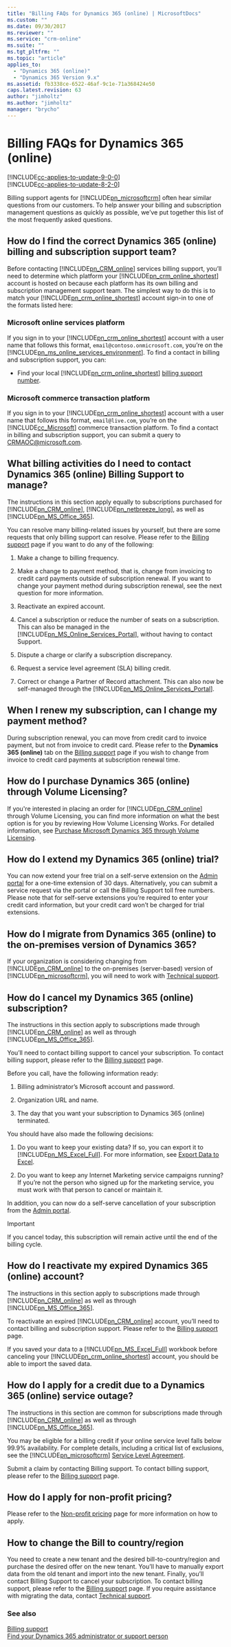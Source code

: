 ```yaml
---
title: "Billing FAQs for Dynamics 365 (online) | MicrosoftDocs"
ms.custom: ""
ms.date: 09/30/2017
ms.reviewer: ""
ms.service: "crm-online"
ms.suite: ""
ms.tgt_pltfrm: ""
ms.topic: "article"
applies_to: 
  - "Dynamics 365 (online)"
  - "Dynamics 365 Version 9.x"
ms.assetid: fb3338ce-6522-46af-9c1e-71a368424e50
caps.latest.revision: 63
author: "jimholtz"
ms.author: "jimholtz"
manager: "brycho"
---
```

# Billing FAQs for Dynamics 365 (online)

[!INCLUDE[cc-applies-to-update-9-0-0](../includes/cc_applies_to_update_9_0_0.md)]<br/>[!INCLUDE[cc-applies-to-update-8-2-0](../includes/cc_applies_to_update_8_2_0.md)]

Billing support agents for [!INCLUDE[pn_microsoftcrm](../includes/pn-microsoftcrm.md)] often hear similar questions from our customers. To help answer your billing and subscription management questions as quickly as possible, we’ve put together this list of the most frequently asked questions.  
  
## How do I find the correct Dynamics 365 (online) billing and subscription support team?  
 Before contacting [!INCLUDE[pn_CRM_online](../includes/pn-crm-online.md)] services billing support, you’ll need to determine which platform your [!INCLUDE[pn_crm_online_shortest](../includes/pn-crm-online-shortest.md)] account is hosted on because each platform has its own billing and subscription management support team. The simplest way to do this is to match your [!INCLUDE[pn_crm_online_shortest](../includes/pn-crm-online-shortest.md)] account sign-in to one of the formats listed here:  
  
### Microsoft online services platform  
 If you sign in to your [!INCLUDE[pn_crm_online_shortest](../includes/pn-crm-online-shortest.md)] account with a user name that follows this format, `email@contoso.onmicrosoft.com`, you’re on the [!INCLUDE[pn_ms_online_services_environment](../includes/pn-ms-online-services-environment.md)]. To find a contact in billing and subscription support, you can:  
  
-   Find your local [!INCLUDE[pn_crm_online_shortest](../includes/pn-crm-online-shortest.md)] [billing support number](http://go.microsoft.com/fwlink/p/?LinkID=278814).  
  
### Microsoft commerce transaction platform  
 If you sign in to your [!INCLUDE[pn_crm_online_shortest](../includes/pn-crm-online-shortest.md)] account with a user name that follows this format, `email@live.com`, you’re on the [!INCLUDE[cc_Microsoft](../includes/cc-microsoft.md)] commerce transaction platform. To find a contact in billing and subscription support, you can submit a query to CRMAOC@microsoft.com.  
  
## What billing activities do I need to contact Dynamics 365 (online) Billing Support to manage?  
 The instructions in this section apply equally to subscriptions purchased for [!INCLUDE[pn_CRM_online](../includes/pn-crm-online.md)], [!INCLUDE[pn_netbreeze_long](../includes/pn-social-engagement-long.md)], as well as [!INCLUDE[pn_MS_Office_365](../includes/pn-ms-office-365.md)].  
  
 You can resolve many billing-related issues by yourself, but there are some requests that only billing support can resolve. Please refer to the [Billing support](../admin/billing-support.md) page if you want to do any of the following:  
  
1.  Make a change to billing frequency.  
  
2.  Make a change to payment method, that is, change from invoicing to credit card payments outside of subscription renewal. If you want to change your payment method during subscription renewal, see the next question for more information.  
  
3.  Reactivate an expired account.  
  
4.  Cancel a subscription or reduce the number of seats on a subscription. This can also be managed in the [!INCLUDE[pn_MS_Online_Services_Portal](../includes/pn-ms-online-services-portal.md)], without having to contact Support.  
  
5.  Dispute a charge or clarify a subscription discrepancy.  
  
6.  Request a service level agreement (SLA) billing credit.  
  
7.  Correct or change a Partner of Record attachment. This can also now be self-managed through the [!INCLUDE[pn_MS_Online_Services_Portal](../includes/pn-ms-online-services-portal.md)].  
  
## When I renew my subscription, can I change my payment method?  
 During subscription renewal, you can move from credit card to invoice payment, but not from invoice to credit card. Please refer to the **Dynamics 365 (online)** tab on the [Billing support](../admin/billing-support.md) page if you wish to change from invoice to credit card payments at subscription renewal time.  
  
## How do I purchase Dynamics 365 (online) through Volume Licensing?  
 If you're interested in placing an order for [!INCLUDE[pn_CRM_online](../includes/pn-crm-online.md)] through Volume Licensing, you can find more information on what the best option is for you by reviewing How Volume Licensing Works.  For detailed information, see [Purchase Microsoft Dynamics 365 through Volume Licensing](http://www.microsoft.com/licensing/online-services/how-to-buy.aspx).  
  
## How do I extend my Dynamics 365 (online) trial?  
 You can now extend your free trial on a self-serve extension on the [Admin portal](https://portal.office.com/default.aspx) for a one-time extension of 30 days. Alternatively, you can submit a service request via the portal or call the Billing Support toll free numbers. Please note that for self-serve extensions you’re required to enter your credit card information, but your credit card won’t be charged for trial extensions.  
  
## How do I migrate from Dynamics 365 (online) to the on-premises version of Dynamics 365?  
 If your organization is considering changing from [!INCLUDE[pn_CRM_online](../includes/pn-crm-online.md)] to the on-premises (server-based) version of [!INCLUDE[pn_microsoftcrm](../includes/pn-microsoftcrm.md)], you will need to work with [Technical support](contact-technical-support.md).  
  
## How do I cancel my Dynamics 365 (online) subscription?  
 The instructions in this section apply to subscriptions made through [!INCLUDE[pn_CRM_online](../includes/pn-crm-online.md)] as well as through [!INCLUDE[pn_MS_Office_365](../includes/pn-ms-office-365.md)].  
  
 You’ll need to contact billing support to cancel your subscription. To contact billing support, please refer to the [Billing support](../admin/billing-support.md) page.  
  
 Before you call, have the following information ready:  
  
1.  Billing administrator’s Microsoft account and password.  
  
2.  Organization URL and name.  
  
3.  The day that you want your subscription to Dynamics 365 (online) terminated.  
  
You should have also made the following decisions:  
  
1.  Do you want to keep your existing data? If so, you can export it to [!INCLUDE[pn_MS_Excel_Full](../includes/pn-ms-excel-full.md)]. For more information, see [Export Data to Excel](../basics/export-data-excel.md).  
  
2.  Do you want to keep any Internet Marketing service campaigns running? If you’re not the person who signed up for the marketing service, you must work with that person to cancel or maintain it.  
  
In addition, you can now do a self-serve cancellation of your subscription from the [Admin portal](https://portal.office.com/default.aspx).  
  
> [!IMPORTANT]
>  If you cancel today, this subscription will remain active until the end of the billing cycle.  
  
## How do I reactivate my expired Dynamics 365 (online) account?  
 The instructions in this section apply to subscriptions made through [!INCLUDE[pn_CRM_online](../includes/pn-crm-online.md)] as well as through [!INCLUDE[pn_MS_Office_365](../includes/pn-ms-office-365.md)].  
  
 To reactivate an expired [!INCLUDE[pn_CRM_online](../includes/pn-crm-online.md)] account, you’ll need to contact billing and subscription support. Please refer to the [Billing support](../admin/billing-support.md) page.  
  
 If you saved your data to a [!INCLUDE[pn_MS_Excel_Full](../includes/pn-ms-excel-full.md)] workbook before canceling your [!INCLUDE[pn_crm_online_shortest](../includes/pn-crm-online-shortest.md)] account, you should be able to import the saved data.  
  
## How do I apply for a credit due to a Dynamics 365 (online) service outage?  
 The instructions in this section are common for subscriptions made through [!INCLUDE[pn_CRM_online](../includes/pn-crm-online.md)] as well as through [!INCLUDE[pn_MS_Office_365](../includes/pn-ms-office-365.md)].  
  
 You may be eligible for a billing credit if your online service level falls below 99.9% availability. For complete details, including a critical list of exclusions, see the [!INCLUDE[pn_microsoftcrm](../includes/pn-microsoftcrm.md)] [Service Level Agreement](http://go.microsoft.com/fwlink/p/?LinkID=272903).  
  
 Submit a claim by contacting Billing support. To contact billing support, please refer to the [Billing support](../admin/billing-support.md) page.  
  
## How do I apply for non-profit pricing?  
 Please refer to the [Non-profit pricing](https://www.microsoft.com/philanthropies/product-donations/products/dynamics-365) page for more information on how to apply.  
  
## How to change the Bill to country/region  
 You need to create a new tenant and the desired bill-to-country/region and purchase the desired offer on the new tenant. You’ll have to manually export data from the old tenant and import into the new tenant. Finally, you’ll contact Billing Support to cancel your subscription. To contact billing support, please refer to the [Billing support](../admin/billing-support.md) page. If you require assistance with migrating the data, contact [Technical support](contact-technical-support.md).  
  
### See also  
 [Billing support](../admin/billing-support.md)   
 [Find your Dynamics 365 administrator or support person](../basics/find-administrator-support.md)
